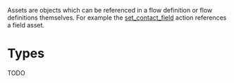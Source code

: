 Assets are objects which can be referenced in a flow definition or flow definitions themselves. For example 
the [set_contact_field](flows.html#action:set_contact_field) action references a field asset.

# Types

TODO